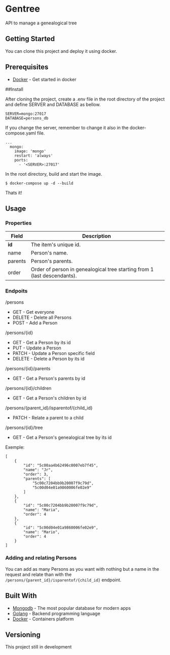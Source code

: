 # Gentree

API to manage a genealogical tree

## Getting Started

You can clone this project and deploy it using docker. 

## Prerequisites

* [Docker](https://www.docker.com/get-started) - Get started in docker

##Install

After cloning the project, create a .env file in the root directory of the project and define SERVER and 
DATABASE as bellow.

```
SERVER=mongo:27017
DATABASE=persons_db
```

If you change the server, remember to change it also in the docker-compose.yaml file.
```
...
  mongo:
    image: 'mongo'
    restart: 'always'
    ports:
      - '<SERVER>:27017'
```

In the root directory, build and start the image.
```
$ docker-compose up -d --build
```
Thats it!

## Usage

### Properties

Field | Description
------|------------
**id** | The item's unique id.
name | Person's name.
parents | Person's parents.
order | Order of person in genealogical tree starting from 1 (last descendants).

### Endpoits

/persons
* GET - Get everyone
* DELETE - Delete all Persons
* POST - Add a Person

/persons/{id}
* GET - Get a Person by its id
* PUT - Update a Person
* PATCH - Update a Person specific field
* DELETE - Delete a Person by its id

/persons/{id}/parents
* GET - Get a Person's parents by id

/persons/{id}/children
* GET - Get a Person's children by id

/persons/{parent_id}/isparentof/{child_id}
* PATCH - Relate a parent to a child

/persons/{id}/tree
* GET - Get a Person's genealogical tree by its id

Exemple:
```
[
	{
		"id": "5c00aa4b62496c0007eb7f45",
		"name": "Jr",
		"order": 3,
		"parents": [
			"5c00c7204bb9b20007f9c79d",
			"5c00d04e01a9860006fe02e9"
		]
	},
	{
		"id": "5c00c7204bb9b20007f9c79d",
		"name": "Maria",
		"order": 4
	},
	{
		"id": "5c00d04e01a9860006fe02e9",
		"name": "Mario",
		"order": 4
	}
]
```

### Adding and relating Persons

You can add as many Persons as you want with nothing but a name in the request and relate than with the `/persons/{parent_id}/isparentof/{child_id}` endpoint.

## Built With

* [Mongodb](https://www.mongodb.com/) - The most popular database for modern apps
* [Golang](https://golang.org/) - Backend programming language
* [Docker](https://www.docker.com/) - Containers platform

## Versioning

This project still in development
